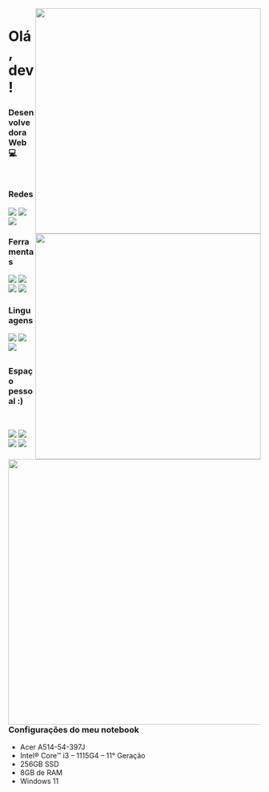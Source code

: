 <img align="right" width="450em" src="https://github-readme-stats.vercel.app/api?username=index-evelin&show_icons=true&theme=synthwave"/>
<a href="https://github.com/index-evelin/github-readme-stats"><img align="right" width="450em" src="https://github-readme-stats.vercel.app/api/top-langs/?username=index-evelin&langs_count=8&theme=synthwave"/></a>

<h1>Olá, dev!</h1>

<h3>Desenvolvedora Web  💻</h3>

<br>

<h3>Redes</h3>

<a align="left" href="https://www.instagram.com/index.amora"><img src="https://img.shields.io/badge/-Instagram-%23E4405F?style=for-the-badge&logo=instagram&logoColor=white"></a>
<a align="left" href="https://www.linkedin.com/in/evelin-amancio-da-silva-477b9622a/" target="_blank"><img src="https://img.shields.io/badge/-LinkedIn-%230077B5?style=for-the-badge&logo=linkedin&logoColor=white"></a>
<a align="left" href="https://web.whatsapp.com/send?phone=5566999142299" target="_blank"><img src="https://img.shields.io/badge/WhatsApp-25D366?style=for-the-badge&logo=whatsapp&logoColor=white"></a>

<h3>Ferramentas</h3>
  <p style="display: inline_block">
    <img src="https://img.shields.io/badge/Visual_Studio_Code-0078D4?style=for-the-badge&logo=visual%20studio%20code&logoColor=white">
    <img src="https://img.shields.io/badge/GIT-E44C30?style=for-the-badge&logo=git&logoColor=white">
    <img src="https://img.shields.io/badge/Google_chrome-4285F4?style=for-the-badge&logo=Google-chrome&logoColor=white">
    <img src="https://img.shields.io/badge/Windows_11-0078D6?style=for-the-badge&logo=windows&logoColor=white">
  </p>
  
<h3>Linguagens</h3>
  <p style="display: inline_block">
    <img src="https://img.shields.io/badge/HTML5-E34F26?style=for-the-badge&logo=html5&logoColor=white">
    <img src="https://img.shields.io/badge/CSS3-1572B6?style=for-the-badge&logo=css3&logoColor=white">
    <img src="https://img.shields.io/badge/Markdown-000000?style=for-the-badge&logo=markdown&logoColor=white">
  </p>

##

<img align="right" width="530px" src="https://i.pinimg.com/originals/7d/07/a2/7d07a255678962d30d8717dcf5dbd266.gif">
<h3>Espaço pessoal :)</h3>

<br>

<p style="display: inline_block">
  <a href="https://steamcommunity.com/profiles/76561199098594599/"><img src="https://img.shields.io/badge/Steam-000000?style=for-the-badge&logo=steam&logoColor=white"></a>
  <a href="https://store.epicgames.com/pt-BR/u/eacb84d4fc9441c2b4924ff0b7afbc50"><img src="https://img.shields.io/badge/Epic%20Games-313131?style=for-the-badge&logo=Epic%20Games&logoColor=white"></a>
  <a href="https://open.spotify.com/user/31ymzm3yvpvqqy5pczxit5uwibra"><img src="https://img.shields.io/badge/Spotify-1ED760?&style=for-the-badge&logo=spotify&logoColor=white"></a>
  <a align="left" href="https://discord.com/channels/@me" target="_blank"><img src="https://img.shields.io/badge/Discord-7289DA?style=for-the-badge&logo=discord&logoColor=white"></a>
</p>

<h3>Configurações do meu notebook</h3>

- Acer A514-54-397J
- Intel® Core™ i3 – 1115G4 – 11° Geração
- 256GB SSD
- 8GB de RAM
- Windows 11
